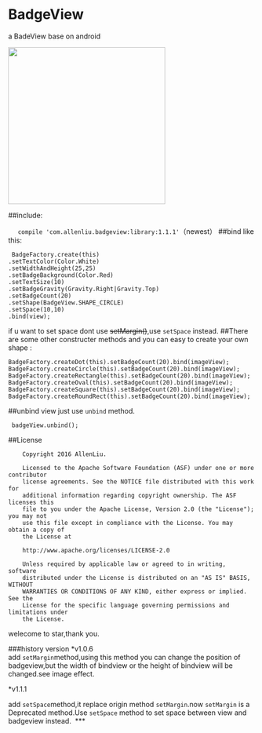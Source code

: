 # BadgeView
a BadeView  base on android

<img src="https://github.com/AlexLiuSheng/BadgeView/blob/master/library/version1.0.5.png" width=320/>

##include:

      `compile 'com.allenliu.badgeview:library:1.1.1'`（newest）
##bind like this:

     BadgeFactory.create(this)
    .setTextColor(Color.White)
    .setWidthAndHeight(25,25)
    .setBadgeBackground(Color.Red)
    .setTextSize(10)
    .setBadgeGravity(Gravity.Right|Gravity.Top)
    .setBadgeCount(20)
    .setShape(BadgeView.SHAPE_CIRCLE)
    .setSpace(10,10)
    .bind(view);
     
if u want to set space dont use ~~setMargin()~~,use `setSpace` instead.
##There are some other constructer methods and you can easy to create your own shape :

    BadgeFactory.createDot(this).setBadgeCount(20).bind(imageView);
    BadgeFactory.createCircle(this).setBadgeCount(20).bind(imageView);
    BadgeFactory.createRectangle(this).setBadgeCount(20).bind(imageView);
    BadgeFactory.createOval(this).setBadgeCount(20).bind(imageView);
    BadgeFactory.createSquare(this).setBadgeCount(20).bind(imageView);
    BadgeFactory.createRoundRect(this).setBadgeCount(20).bind(imageView);
##unbind view just use `unbind` method.
   
     badgeView.unbind();
 
##License
        
        Copyright 2016 AllenLiu.

        Licensed to the Apache Software Foundation (ASF) under one or more contributor
        license agreements. See the NOTICE file distributed with this work for
        additional information regarding copyright ownership. The ASF licenses this
        file to you under the Apache License, Version 2.0 (the "License"); you may not
        use this file except in compliance with the License. You may obtain a copy of
        the License at

        http://www.apache.org/licenses/LICENSE-2.0

        Unless required by applicable law or agreed to in writing, software
        distributed under the License is distributed on an "AS IS" BASIS, WITHOUT
        WARRANTIES OR CONDITIONS OF ANY KIND, either express or implied. See the
        License for the specific language governing permissions and limitations under
        the License.
welecome to star,thank you.

###history version
  *v1.0.6  
  add `setMargin`method,using this method you can change the position of badgeview,but the width of bindview or the height of bindview will be changed.see image effect.
  
  *v1.1.1
  
  add `setSpace`method,it replace origin method `setMargin`.now `setMargin` is a Deprecated method.Use `setSpace` method to set space  between view and badgeview instead.
  ***
